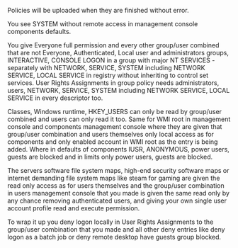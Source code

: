 Policies will be uploaded when they are finished without error.

You see SYSTEM without remote access in management console components defaults.

You give Everyone full permission and every other group/user combined that are not Everyone, Authenticated, Local user and administrators groups, INTERACTIVE, CONSOLE LOGON in a group with major NT SERVICES - separately with NETWORK, SERVICE, SYSTEM including NETWORK SERVICE, LOCAL SERVICE in registry without inheriting to control set services. User Rights Assignments in group policy needs administrators, users, NETWORK, SERVICE, SYSTEM including NETWORK SERVICE, LOCAL SERVICE in every descriptor too. 

Classes, Windows runtime, HKEY_USERS can only be read by group/user combined and users can only read it too. Same for WMI root in management console and components management console where they are given that group/user combination and users themselves only local access as for components and only enabled account in WMI root as the entry is being added. Where in defaults of components IUSR, ANONYMOUS, power users, guests are blocked and in limits only power users, guests are blocked.

The servers software file system maps, high-end security software maps or internet demanding file system maps like steam for gaming are given the read only access as for users themselves and the group/user combination in users management console that you made is given the same read only by any chance removing authenticated users, and giving your own single user account profile read and execute permission.

To wrap it up you deny logon locally in User Rights Assignments to the group/user combination that you made and all other deny entries like deny logon as a batch job or deny remote desktop have guests group blocked.

